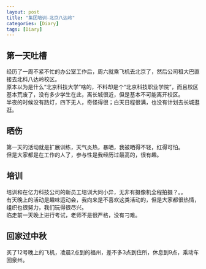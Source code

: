 ```yaml
---
layout: post
title: "集团培训-北京八达岭"
categories: [Diary]
tags: [Diary]
---
```


## 第一天吐槽

经历了一周不紧不忙的办公室工作后，周六就乘飞机去北京了，然后公司租大巴直接去北科八达岭校区。  
原本以为是什么“北京科技大学”啥的，不料却是个“北京科技职业学院”，而且校区基本荒废了，没有多少学生在此，离长城很近，但是基本不可能离开校区。  
半夜的时候没有路灯，四下无人，奇怪得很；白天日程很满，也没有计划去长城逛逛。  

## 晒伤

第一天的活动就是扩展训练，天气炎热，暴晒，我被晒得不轻，红得可怕。  
但是大家都是在工作的人了，参与性是我经历过最高的，很有趣。  

## 培训

培训和在亿力科技公司的新员工培训大同小异，无非有摄像机全程拍摄？。。  
有天晚上的活动是趣味运动会，我向来是不喜欢这类活动的，但是大家都很热情，组织也很努力，我们玩得很尽兴。  
临走前一天晚上进行考试，老师不是很严格，没有刁难。  

## 回家过中秋

买了12号晚上的飞机，凌晨2点到的福州，差不多3点到住所，休息到9点，乘动车回泉州。  